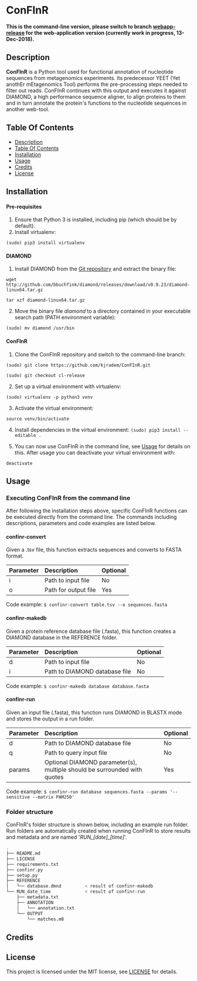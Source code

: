 # ConFInR

**This is the command-line version, please switch to branch [webapp-release](https://github.com/kjradem/ConFInR/tree/webapp-release) for the web-application version (currently work in progress, 13-Dec-2018).**

## Description
**ConFInR** is a Python tool used for functional annotation of nucleotide sequences from metagenomics experiments.
Its predecessor YEET (Yet anothEr mEtagenomics Tool) performs the pre-processing steps needed to filter out reads. ConFInR continues with this output and executes it against DIAMOND, a high performance sequence aligner, to align proteins to them and in turn annotate the protein's functions to the nucleotide sequences in another web-tool.

## Table Of Contents
* [Description](https://github.com/kjradem/ConFInR/tree/cl-release/README.md#description)
* [Table Of Contents](https://github.com/kjradem/ConFInR/tree/cl-release/README.md#table-of-contents)
* [Installation](https://github.com/kjradem/ConFInR/tree/cl-release/README.md#installation)
* [Usage](https://github.com/kjradem/ConFInR/tree/cl-release/README.md#usage)
* [Credits](https://github.com/kjradem/ConFInR/tree/cl-release/README.md#credits)
* [License](https://github.com/kjradem/ConFInR/tree/cl-releasee/LICENSE)

## Installation

#### Pre-requisites
1. Ensure that Python 3 is installed, including pip (which should be by default).
2. Install virtualenv:

`(sudo) pip3 install virtualenv`

#### DIAMOND
1. Install DIAMOND from the [Git repository](https://github.com/bbuchfink/diamond) and extract the binary file:

`wget http://github.com/bbuchfink/diamond/releases/download/v0.9.23/diamond-linux64.tar.gz`

`tar xzf diamond-linux64.tar.gz`

2. Move the binary file _diamond_ to a directory contained in your executable search path (PATH environment variable):

`(sudo) mv diamond /usr/bin`

#### ConFInR
1. Clone the ConFInR repository and switch to the command-line branch:

`(sudo) git clone https://github.com/kjradem/ConFInR.git`

`(sudo) git checkout cl-release`

2. Set up a virtual environment with virtualenv:

`(sudo) virtualenv -p python3 venv`

3. Activate the virtual environment:

`source venv/bin/activate`

4. Install dependencies in the virtual environment:
`(sudo) pip3 install --editable .`

5. You can now use ConFInR in the command line, see [Usage](https://github.com/kjradem/ConFInR/tree/cl-release/README.md#usage) for details on this. After usage you can deactivate your virtual environment with:

`deactivate`

## Usage

### Executing ConFInR from the command line
After following the installation steps above, specific ConFInR functions can be executed directly from the command line. The commands including descriptions, parameters and code examples are listed below.

#### confinr-convert
Given a .tsv file, this function extracts sequences and converts to FASTA format.

| Parameter | Description           | Optional |
| :-------- | :-------------------- | :------- |
| i         | Path to input file    | No       |
| o         | Path for output file  | Yes      |

Code example: ```$ confinr-convert table.tsv --o sequences.fasta```

#### confinr-makedb
Given a protein reference database file (.fasta), this function creates a DIAMOND database in the REFERENCE folder. 

| Parameter | Description                   | Optional |
| :-------- | :---------------------------- | :------- |
| d         | Path to input file            | No       |
| i         | Path to DIAMOND database file | No       |

Code example: ```$ confinr-makedb database database.fasta```

#### confinr-run
Given an input file (.fasta), this function runs DIAMOND in BLASTX mode and stores the output in a run folder.

| Parameter | Description                                                              | Optional |
| :-------- | :----------------------------------------------------------------------- | :------- |
| d         | Path to DIAMOND database file                                            | No       | 
| q         | Path to query input file                                                 | No       |
| params    | Optional DIAMOND parameter(s), multiple should be surrounded with quotes | Yes      |

Code example: ```$ confinr-run database sequences.fasta --params '--sensitive --matrix PAM250'```

### Folder structure
ConFInR's folder structure is shown below, including an example run folder. Run folders are automatically created when running ConFInR to store results and metadata and are named '_RUN\_[date]\_[time]_'.
```bash
.
├── README.md
├── LICENSE
├── requirements.txt
├── confinr.py
├── setup.py
├── REFERENCE
│   └── database.dmnd         < result of confinr-makedb
└── RUN_date_time             < result of confinr-run
    ├── metadata.txt
    ├── ANNOTATION
    │   └── annotation.txt
    └── OUTPUT
        └── matches.m8
```

## Credits

## License
This project is licensed under the MIT license, see [LICENSE](https://github.com/kjradem/ConFInR/tree/cl-release/LICENSE) for details.

